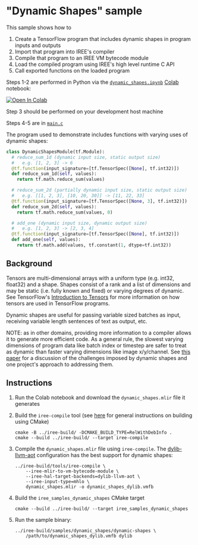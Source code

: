 # "Dynamic Shapes" sample

This sample shows how to

1. Create a TensorFlow program that includes dynamic shapes in program inputs
   and outputs
2. Import that program into IREE's compiler
3. Compile that program to an IREE VM bytecode module
4. Load the compiled program using IREE's high level runtime C API
5. Call exported functions on the loaded program

Steps 1-2 are performed in Python via the
[`dynamic_shapes.ipynb`](./dynamic_shapes.ipynb)
[Colab](https://research.google.com/colaboratory/) notebook:

[![Open In Colab](https://colab.research.google.com/assets/colab-badge.svg)](https://colab.research.google.com/github/google/iree/blob/main/samples/dynamic_shapes/dynamic_shapes.ipynb)

Step 3 should be performed on your development host machine

Steps 4-5 are in [`main.c`](./main.c)

The program used to demonstrate includes functions with varying uses of
dynamic shapes:

```python
class DynamicShapesModule(tf.Module):
  # reduce_sum_1d (dynamic input size, static output size)
  #   e.g. [1, 2, 3] -> 6
  @tf.function(input_signature=[tf.TensorSpec([None], tf.int32)])
  def reduce_sum_1d(self, values):
    return tf.math.reduce_sum(values)

  # reduce_sum_2d (partially dynamic input size, static output size)
  #   e.g. [[1, 2, 3], [10, 20, 30]] -> [11, 22, 33]
  @tf.function(input_signature=[tf.TensorSpec([None, 3], tf.int32)])
  def reduce_sum_2d(self, values):
    return tf.math.reduce_sum(values, 0)

  # add_one (dynamic input size, dynamic output size)
  #   e.g. [1, 2, 3] -> [2, 3, 4]
  @tf.function(input_signature=[tf.TensorSpec([None], tf.int32)])
  def add_one(self, values):
    return tf.math.add(values, tf.constant(1, dtype=tf.int32))
```

## Background

Tensors are multi-dimensional arrays with a uniform type (e.g. int32, float32)
and a shape. Shapes consist of a rank and a list of dimensions and may be
static (i.e. fully known and fixed) or varying degrees of dynamic. See
TensorFlow's [Introduction to Tensors](https://www.tensorflow.org/guide/tensor)
for more information on how tensors are used in TensorFlow programs.

Dynamic shapes are useful for passing variable sized batches as input,
receiving variable length sentences of text as output, etc.

NOTE: as in other domains, providing more information to a compiler allows it
to generate more efficient code. As a general rule, the slowest varying
dimensions of program data like batch index or timestep are safer to treat as
dynamic than faster varying dimensions like image x/y/channel. See
[this paper](https://arxiv.org/pdf/2006.03031.pdf) for a discussion of the
challenges imposed by dynamic shapes and one project's approach to addressing
them.

## Instructions

1. Run the Colab notebook and download the `dynamic_shapes.mlir` file it
    generates

2. Build the `iree-compile` tool (see
    [here](https://google.github.io/iree/building-from-source/getting-started/)
    for general instructions on building using CMake)

    ```
    cmake -B ../iree-build/ -DCMAKE_BUILD_TYPE=RelWithDebInfo .
    cmake --build ../iree-build/ --target iree-compile
    ```

3. Compile the `dynamic_shapes.mlir` file using `iree-compile`. The
    [dylib-llvm-aot](https://google.github.io/iree/deployment-configurations/cpu-dylib/)
    configuration has the best support for dynamic shapes:

    ```
    ../iree-build/tools/iree-compile \
        --iree-mlir-to-vm-bytecode-module \
        --iree-hal-target-backends=dylib-llvm-aot \
        --iree-input-type=mhlo \
        dynamic_shapes.mlir -o dynamic_shapes_dylib.vmfb
    ```

4. Build the `iree_samples_dynamic_shapes` CMake target

    ```
    cmake --build ../iree-build/ --target iree_samples_dynamic_shapes
    ```

5. Run the sample binary:

   ```
   ../iree-build/samples/dynamic_shapes/dynamic-shapes \
       /path/to/dynamic_shapes_dylib.vmfb dylib
   ```
